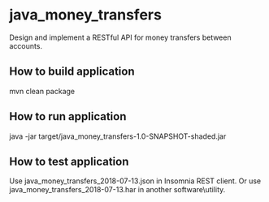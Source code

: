 # java_money_transfers
Design and implement a RESTful API for money transfers between accounts.

## How to build application

mvn clean package

## How to run application

java -jar target/java_money_transfers-1.0-SNAPSHOT-shaded.jar

## How to test application

Use java_money_transfers_2018-07-13.json in Insomnia REST client.
Or use java_money_transfers_2018-07-13.har in another software\utility.
